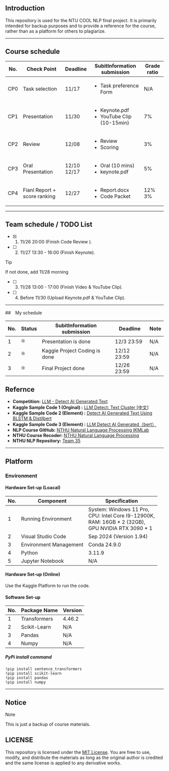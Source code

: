 ## Introduction

This repository is used for the NTU COOL NLP final project. It is primarily intended for backup purposes and to provide a reference for the course, rather than as a platform for others to plagiarize.

---

## Course schedule

| No. | Check Point |  Deadline | SubitInformation submission | Grade ratio |
| --- | ----------- | --------- | --------------------------- | ----------- |
| CP0 | Task selection | 11/17 | <ul><li>Task preference Form</ul></li> | N/A |
| CP1 | Presentation | 11/30 | <ul><li>Keynote.pdf</li><li>YouTube Clip (10-15min)</li></ul> | 7% |
| CP2 | Review | 12/08 | <ul><li>Review </li><li>Scoring </li></ul> | 3% |
| CP3 | Oral Presentation | 12/10 </br> 12/17 | <ul><li>Oral (10 mins)</li><li>keynote.pdf </li></ul> | 5% |
| CP4 | Fianl Report + score ranking | 12/27 | <ul><li> Report.docx </li><li>Code Packet </li></ul> | 12% </br> 3% |

---

## Team schedule / TODO List

- [X] 1. 11/26 20:00 (Finish Code Review ).
- [ ] 2. 11/27 13:30 - 16:00 (Finish Keynote).
> [!TIP]
> If not done, add 11/28 morning
- [ ] 3. 11/28 13:00 - 17:00 (Finish Video & YouTube Clip).
- [ ] 4. Before 11/30 (Upload Keynote.pdf & YouTube Clip).

---

##　My schedule

| No. | Status | SubitInformation submission | Deadline | Note |
| --- | ------ | --------------------------- | -------- | ---- | 
| 1 | ❇️ | Presentation is done | 12/3 23:59 | N/A | 
| 2 | ❇️ | Kaggle Project Coding is done | 12/12 23:59 | N/A |
| 3 | ❇️ | Final Project done | 12/26 23:59 | N/A |


## Refernce

- **Competition:** [LLM - Detect AI Generated Text](https://www.kaggle.com/competitions/llm-detect-ai-generated-text/data)
- **Kaggle Sample Code 1 (Orginal) :** [LLM Detect: Text Cluster [中文]](https://www.kaggle.com/code/finlay/llm-detect-text-cluster)
- **Kaggle Sample Code 2 (Element) :** [Detect AI Generated Text Using BLSTM & Distilbert](https://www.kaggle.com/code/shahbodsobhkhiz/detect-ai-generated-text-using-blstm-distilbert)
- **Kaggle Sample Code 3 (Element) :** [LLM Detect AI Generated（bert）](https://www.kaggle.com/code/sunshine888888/llm-detect-ai-generated-bert/comments)
- **NLP Course GitHub:** [NTHU Natural Language Processing IKMLab](https://github.com/IKMLab/NTHU_Natural_Language_Processing)
- **NTHU Course Recoder:** [NTHU Natural Language Processing](https://github.com/Yucheng0208/NTUT-CSIE-Master-Course/tree/main/113-1/NTHU-Natural-Language-Processing)
- **NTHU NLP Repository:** [Team 35](https://github.com/wihaung/NTHU_NLP_2024_Term_Project_35)

---

## Platform

### Environment

#### Hardware Set-up (Loacal)
| No. | Component | Specification |
| --- | --------- | ------------- |
| 1 | Running Environment | System: Windows 11 Pro, </br> CPU: Intel Core I9-12900K, </br> RAM: 16GB * 2 (32GB), </br> GPU NVIDIA RTX 3090 * 1 |
| 2 | Visual Studio Code | Sep 2024 (Version 1.94) |
| 3 |Environment Management | Conda 24.9.0 |
| 4 | Python | 3.11.9 |
| 5 | Jupyter Notebook | N/A |

#### Hardware Set-up (Online)

Use the Kaggle Platform to run the code.

#### Software Set-up
| No. | Package Name | Version |
| --- | ------------ | ------- |
| 1 | Transformers |  4.46.2 |
| 2 | Scikit-Learn | N/A |
| 3 | Pandas | N/A |
| 4 | Numpy | N/A |

##### PyPi install command
``` 
!pip install sentence_transformers
!pip install scikit-learn
!pip install pandas
!pip install numpy
```

---

## Notice

> [!NOTE]
> This is just a backup of course materials.

## LICENSE

This repository is licensed under the [MIT License](LICENSE). You are free to use, modify, and distribute the materials as long as the original author is credited and the same license is applied to any derivative works.

